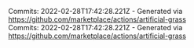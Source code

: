 Commits: 2022-02-28T17:42:28.221Z - Generated via https://github.com/marketplace/actions/artificial-grass
<br>
Commits: 2022-02-28T17:42:28.221Z - Generated via https://github.com/marketplace/actions/artificial-grass
<br>
